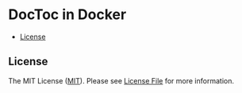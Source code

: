 # DocToc in Docker

<!-- START doctoc generated TOC please keep comment here to allow auto update -->
<!-- DON'T EDIT THIS SECTION, INSTEAD RE-RUN doctoc TO UPDATE -->

- [License](#license)

<!-- END doctoc generated TOC please keep comment here to allow auto update -->

## License

The MIT License ([MIT](https://opensource.org/licenses/MIT)). Please see [License File](LICENSE) for more information.
